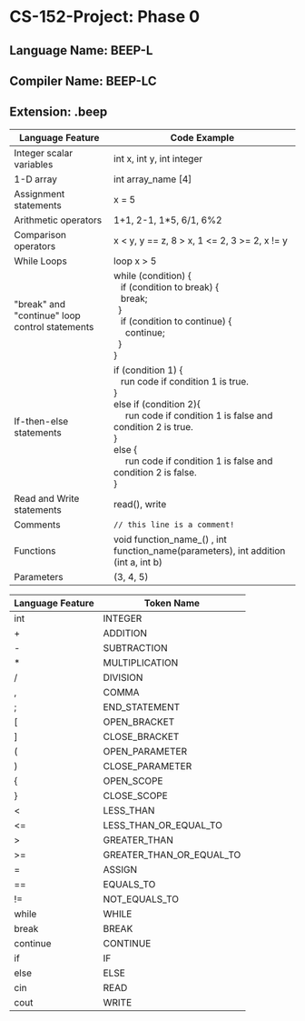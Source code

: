 # CS-152-Project: Phase 0
## Language Name: BEEP-L
## Compiler Name: BEEP-LC
## Extension: .beep

| Language Feature | Code Example |
| --- | --- |
| Integer scalar variables | int x, int y, int integer |
| 1-D array | int array_name [4] |
| Assignment statements | x = 5 |
| Arithmetic operators | 1+1, 2-1, 1*5, 6/1, 6%2 |
| Comparison operators | x < y, y == z, 8 > x, 1 <= 2, 3 >= 2, x != y |
| While Loops | loop x > 5 |
| "break" and "continue" loop control statements | while (condition) {<br>&ensp; if (condition to break) {<br>&ensp; break; <br>&ensp;}<br>&ensp; if (condition to continue) {<br>&ensp;&ensp; continue; <br>&ensp;}<br>} | 
| If-then-else statements | if (condition 1) {<br>&ensp; run code if condition 1 is true.<br>}<br> else if (condition 2){<br>&ensp;&ensp; run code if condition 1 is false and condition 2 is true.<br>}<br> else {<br>&ensp;&ensp; run code if condition 1 is false and condition 2 is false.<br>}<br> |
| Read and Write statements | read(), write|
| Comments | ``// this line is a comment! `` |
| Functions | void function_name_() , int function_name(parameters), int addition (int a, int b) |
| Parameters | (3, 4, 5) |


| Language Feature | Token Name |
| --- | --- |
| int | INTEGER |
| + | ADDITION |
| - | SUBTRACTION |
| * | MULTIPLICATION |
| / | DIVISION |  
| , | COMMA |
| ; | END_STATEMENT |
| \[ | OPEN_BRACKET |
| \] | CLOSE_BRACKET |
| ( | OPEN_PARAMETER |
| ) | CLOSE_PARAMETER |
| { | OPEN_SCOPE |
| } | CLOSE_SCOPE |
| < | LESS_THAN |
| <= | LESS_THAN_OR_EQUAL_TO |
| > | GREATER_THAN |
| >= | GREATER_THAN_OR_EQUAL_TO |
| = | ASSIGN |
| == | EQUALS_TO |
| != | NOT_EQUALS_TO |
| while | WHILE |
| break | BREAK |
| continue | CONTINUE |
| if | IF |
| else | ELSE |
| cin | READ |
| cout | WRITE |
